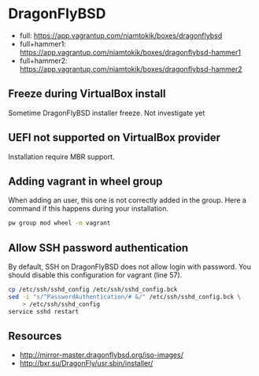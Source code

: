 # DragonFlyBSD

 * full: https://app.vagrantup.com/niamtokik/boxes/dragonflybsd
 * full+hammer1: https://app.vagrantup.com/niamtokik/boxes/dragonflybsd-hammer1
 * full+hammer2: https://app.vagrantup.com/niamtokik/boxes/dragonflybsd-hammer2

## Freeze during VirtualBox install

Sometime DragonFlyBSD installer freeze. Not investigate yet

## UEFI not supported on VirtualBox provider

Installation require MBR support.

## Adding vagrant in wheel group

When adding an user, this one is not correctly added
in the group. Here a command if this happens during
your installation.

```sh
pw group mod wheel -m vagrant
```

## Allow SSH password authentication

By default, SSH on DragonFlyBSD does not allow login
with password. You should disable this configuration
for vagrant (line 57).

```sh
cp /etc/ssh/sshd_config /etc/ssh/sshd_config.bck
sed -i "s/^PasswordAuthentication/# &/" /etc/ssh/sshd_config.bck \
	> /etc/ssh/sshd_config
service sshd restart
```

## Resources

 * http://mirror-master.dragonflybsd.org/iso-images/
 * http://bxr.su/DragonFly/usr.sbin/installer/
